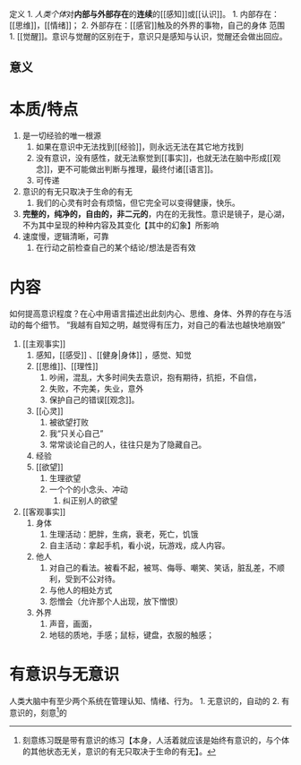 定义
	1. *人类个体*对**内部与外部存在**的**连续**的[[感知]]或[[认识]]。
		1. 内部存在：[[思维]]，[[情绪]]；
		2. 外部存在：[[感官]]触及的外界的事物，自己的身体
范围
	1. [[觉醒]]。意识与觉醒的区别在于，意识只是感知与认识，觉醒还会做出回应。

## 意义

# 本质/特点
1. 是一切经验的唯一根源
	1. 如果在意识中无法找到[[经验]]，则永远无法在其它地方找到
	2. 没有意识，没有感性，就无法察觉到[[事实]]，也就无法在脑中形成[[观念]]，更不可能做出判断与推理，最终付诸[[语言]]。
	3. 可传递
2. 意识的有无只取决于生命的有无
	1. 我们的心灵有时会有烦恼，但它完全可以变得健康，快乐。
3. **完整的，纯净的，自由的，非二元的**，内在的无我性。意识是镜子，是心湖，不为其中呈现的种种内容及其变化【其中的幻象】所影响
4. 速度慢，逻辑清晰，可靠
	1. 在行动之前检查自己的某个结论/想法是否有效
# 内容
如何提高意识程度？在心中用语言描述出此刻内心、思维、身体、外界的存在与活动的每个细节。
“我越有自知之明，越觉得有压力，对自己的看法也越快地崩毁”



1. [[主观事实]] 
	1. 感知，[[感受]] 、[[健身|身体]] ，感觉、知觉
	2. [[思维]]、[[理性]] 
		1. 吵闹，混乱，大多时间失去意识，抱有期待，抗拒，不自信，
		2. 失败，不完美，失业，意外
		3. 保护自己的错误[[观念]]。
	3. [[心灵]] 
		1. 被欲望打败
		2. 我“只关心自己”
		3. 常常谈论自己的人，往往只是为了隐藏自己。
	4. 经验
	5. [[欲望]] 
		1. 生理欲望
		2. 一个个的小念头、冲动
			1. 纠正别人的欲望
2. [[客观事实]] 
	1. 身体
		1. 生理活动：肥胖，生病，衰老，死亡，饥饿
		2. 自主活动：拿起手机，看小说，玩游戏，成人内容。
	2. 他人
		1. 对自己的看法。被看不起，被骂、侮辱、嘲笑、笑话，脏乱差，不顺利，受到不公对待。
		2. 与他人的相处方式
		3. 怨憎会（允许那个人出现，放下憎恨）
	3. 外界
		1. 声音，画面，
		2. 地毯的质地，手感；鼠标，键盘，衣服的触感；
# 有意识与无意识
人类大脑中有至少两个系统在管理认知、情绪、行为。
	1. 无意识的，自动的
	2. 有意识的，刻意[^1]的




[^1]: 刻意练习既是带有意识的练习【本身，人活着就应该是始终有意识的，与个体的其他状态无关，意识的有无只取决于生命的有无】。